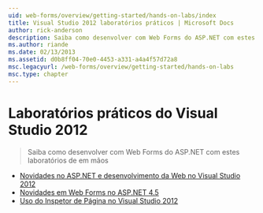 ```yaml
---
uid: web-forms/overview/getting-started/hands-on-labs/index
title: Visual Studio 2012 laboratórios práticos | Microsoft Docs
author: rick-anderson
description: Saiba como desenvolver com Web Forms do ASP.NET com estes laboratórios de em mãos
ms.author: riande
ms.date: 02/13/2013
ms.assetid: d0b8ff04-70e0-4453-a331-a4a4f57d72a8
msc.legacyurl: /web-forms/overview/getting-started/hands-on-labs
msc.type: chapter
---
```

<a name="visual-studio-2012-hands-on-labs"></a>Laboratórios práticos do Visual Studio 2012
====================
> Saiba como desenvolver com Web Forms do ASP.NET com estes laboratórios de em mãos


- [Novidades no ASP.NET e desenvolvimento da Web no Visual Studio 2012](whats-new-in-aspnet-and-web-development-in-visual-studio-2012.md)
- [Novidades em Web Forms no ASP.NET 4.5](whats-new-in-web-forms-in-aspnet-45.md)
- [Uso do Inspetor de Página no Visual Studio 2012](using-page-inspector-in-visual-studio-2012.md)

